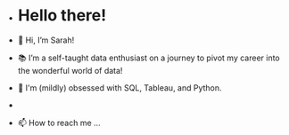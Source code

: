 - # Hello there!

- 👋 Hi, I’m Sarah!
- 📚 I’m a self-taught data enthusiast on a journey to pivot my career into the wonderful world of data!
- 💜 I'm (mildly) obsessed with SQL, Tableau, and Python.
- 
- 📫 How to reach me ...

<!---
sarahpearl911/sarahpearl911 is a ✨ special ✨ repository because its `README.md` (this file) appears on your GitHub profile.
You can click the Preview link to take a look at your changes.
--->
